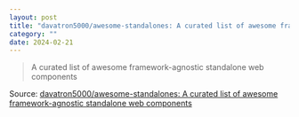 ```yaml
---
layout: post
title: "davatron5000/awesome-standalones: A curated list of awesome framework-agnostic standalone web components"
category: ""
date: 2024-02-21
---
```


>A curated list of awesome framework-agnostic standalone web components 

Source: [davatron5000/awesome-standalones: A curated list of awesome framework-agnostic standalone web components](https://github.com/davatron5000/awesome-standalones)
